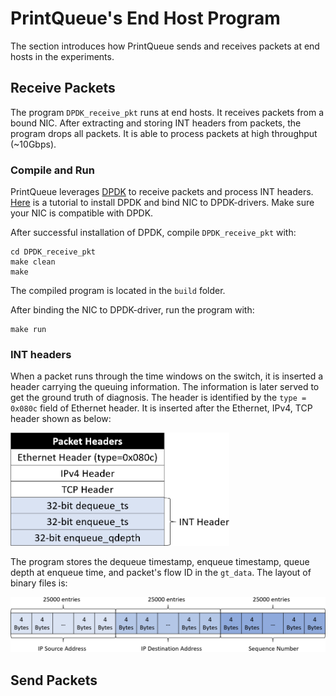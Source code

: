 # PrintQueue's End Host Program

The section introduces how PrintQueue sends and receives packets at end hosts in the experiments.

## Receive Packets
The program `DPDK_receive_pkt` runs at end hosts. 
It receives packets from a bound NIC. 
After extracting and storing INT headers from packets, the program drops all packets.
It is able to process packets at high throughput (~10Gbps).

### Compile and Run
PrintQueue leverages [DPDK](https://www.dpdk.org/) to receive packets and process INT headers.
[Here](https://www.yiranlei.com/DPDK_Installation_Tutorial) is a tutorial to install DPDK and bind NIC to DPDK-drivers.
Make sure your NIC is compatible with DPDK. 

After successful installation of DPDK, compile `DPDK_receive_pkt` with:
```shell script
cd DPDK_receive_pkt
make clean
make
```
The compiled program is located in the `build` folder.

After binding the NIC to DPDK-driver, run the program with:
```shell script
make run
```
 
### INT headers
When a packet runs through the time windows on the switch, it is inserted a header carrying the queuing information.
The information is later served to get the ground truth of diagnosis.
The header is identified by the `type = 0x080c` field of Ethernet header.
It is inserted after the Ethernet, IPv4, TCP header shown as below:

<img src="../doc/INT_headers.png" width="350">

The program stores the dequeue timestamp, enqueue timestamp, queue depth at enqueue time, and packet's flow ID in the `gt_data`.
The layout of binary files is:

<img src="../doc/qm_binary_layout.png" width="650">


## Send Packets